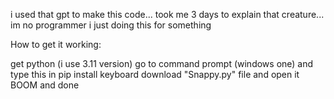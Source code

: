 i used that gpt to make this code... took me 3 days to explain that creature... im no programmer i just doing this for something

How to get it working:

get python (i use 3.11 version)
go to command prompt (windows one) and type this in pip install keyboard
download "Snappy.py" file and open it
BOOM and done
